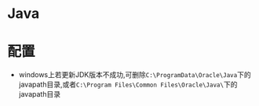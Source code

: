 # Java



# 配置



* windows上若更新JDK版本不成功,可删除`C:\ProgramData\Oracle\Java`下的javapath目录,或者`C:\Program Files\Common Files\Oracle\Java\`下的javapath目录